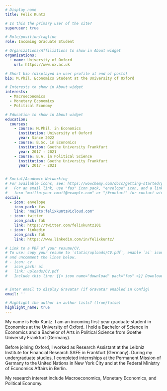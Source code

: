 ```yaml
---
# Display name
title: Felix Kuntz

# Is this the primary user of the site?
superuser: true

# Role/position/tagline
role: Incoming Graduate Student

# Organizations/Affiliations to show in About widget
organizations:
  - name: University of Oxford
    url: https://www.ox.ac.uk

# Short bio (displayed in user profile at end of posts)
bio: M.Phil. Economics Student at the University of Oxford

# Interests to show in About widget
interests:
  - Macroeconomics
  - Monetary Economics
  - Political Economy

# Education to show in About widget
education:
  courses:
    - course: M.Phil. in Economics
      institution: University of Oxford
      year: Since 2022
    - course: B.Sc. in Economics
      institution: Goethe University Frankfurt
      year: 2017 - 2021
    - course: B.A. in Political Science
      institution: Goethe University Frankfurt
      year: 2017 - 2021


# Social/Academic Networking
# For available icons, see: https://wowchemy.com/docs/getting-started/page-builder/#icons
#   For an email link, use "fas" icon pack, "envelope" icon, and a link in the
#   form "mailto:your-email@example.com" or "/#contact" for contact widget.
social:
  - icon: envelope
    icon_pack: fas
    link: "mailto:felixkuntz@icloud.com"
  - icon: twitter
    icon_pack: fab
    link: https://twitter.com/felixkuntz101
  - icon: linkedin
    icon_pack: fab
    link: https://www.linkedin.com/in/felixkuntz/

# Link to a PDF of your resume/CV.
# To use: copy your resume to `static/uploads/CV.pdf`, enable `ai` icons in `params.toml`,
# and uncomment the lines below.
# - icon: cv
#   icon_pack: ai
#   link: uploads/CV.pdf
#   Include this line: {{< icon name="download" pack="fas" >}} Download my {{< staticref "uploads/CV.pdf" "newtab" >}}CV{{< /staticref >}}.


# Enter email to display Gravatar (if Gravatar enabled in Config)
email: ''

# Highlight the author in author lists? (true/false)
highlight_name: true
---
```


My name is Felix Kuntz. I am an incoming first-year graduate student in Economics at the University of Oxford. I hold a Bachelor of Science in Economics and a Bachelor of Arts in Political Science from Goethe University Frankfurt (Germany). 

Before joining Oxford, I worked as Research Assistant at the Leibniz Institute for Financial Research SAFE in Frankfurt (Germany). During my undergraduate studies, I completed internships at the Permanent Mission of Germany to the United Nations in New York City and at the Federal Ministry of Economics Affairs in Berlin.

My research interest include Macroeconomics, Monetary Economics, and Political Economy.

&emsp;
